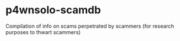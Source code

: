 # p4wnsolo-scamdb
Compilation of info on scams perpetrated by scammers (for research purposes to thwart scammers)
